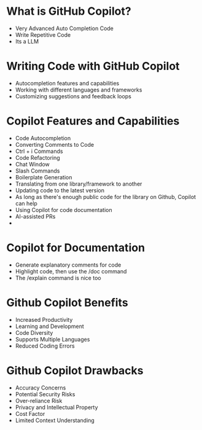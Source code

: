 # What is GitHub Copilot?
  - Very Advanced Auto Completion Code
  - Write Repetitive Code
  - Its a LLM

# Writing Code with GitHub Copilot
- Autocompletion features and capabilities
- Working with different languages and frameworks
- Customizing suggestions and feedback loops

# Copilot Features and Capabilities
  - Code Autocompletion
  - Converting Comments to Code
  - Ctrl + i Commands
  - Code Refactoring
  - Chat Window
  - Slash Commands
  - Boilerplate Generation
  - Translating from one library/framework to another
  - Updating code to the latest version
  - As long as there's enough public code for the library on Github, Copilot can help
  - Using Copilot for code documentation
  - AI-assisted PRs
  - 
# Copilot for Documentation
  - Generate explanatory comments for code
  - Highlight code, then use the /doc command
  - The /explain command is nice too

# Github Copilot Benefits
  - Increased Productivity
  - Learning and Development
  - Code Diversity
  - Supports Multiple Languages
  - Reduced Coding Errors

# Github Copilot Drawbacks
  - Accuracy Concerns
  - Potential Security Risks
  - Over-reliance Risk
  - Privacy and Intellectual Property
  - Cost Factor
  - Limited Context Understanding
 
 
